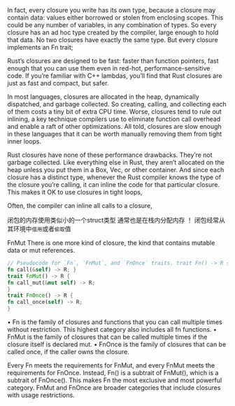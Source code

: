 In fact, every closure you write has its own type, because a closure may contain data: values either borrowed or stolen from enclosing scopes. This could be any number of variables, in any combination of types. So every closure has an ad hoc type created by the compiler, 
large enough to hold that data.
No two closures have exactly the same type. But every closure implements an Fn trait;


Rust’s closures are designed to be fast: faster than function pointers, fast enough that you can use them even in red-hot, performance-sensitive code. 
If you’re familiar with C++ lambdas, you’ll find that Rust closures are just as fast and compact, but safer.

In most languages, closures are allocated in the heap, dynamically dispatched, and garbage collected. So creating, calling, and collecting each of them costs a tiny bit of extra CPU time. Worse, closures tend to rule out inlining, a key technique compilers use to eliminate function call overhead and enable a raft of other optimizations. All told, closures are slow enough in these languages that it can be worth manually removing them from tight inner loops.



Rust closures have none of these performance drawbacks. 
They’re not garbage collected. Like everything else in Rust, they aren’t allocated on the heap unless you put them in a Box, Vec, or other container. And since each closure has a distinct type, whenever the Rust compiler knows the type of the closure you’re calling, it can inline the code for that particular closure. This makes it OK to use closures in tight loops,

Often, the compiler can inline all calls to a closure,

闭包的内存使用类似小的一个struct类型 通常也是在栈内分配内存 ！
闭包经常从其环境中``借用``或者``偷取``值

FnMut
There is one more kind of closure, the kind that contains mutable data or mut references.

~~~rust
// Pseudocode for `Fn`, `FnMut`, and `FnOnce` traits. trait Fn() -> R {
fn call(&self) -> R; }
trait FnMut() -> R {
fn call_mut(&mut self) -> R;
}
trait FnOnce() -> R {
fn call_once(self) -> R;
}
~~~

• Fn is the family of closures and functions that you can call multiple times without restriction. This highest category also includes all fn functions.
• FnMut is the family of closures that can be called multiple times if the closure itself is declared mut.
• FnOnce is the family of closures that can be called once, if the caller owns the closure.

Every Fn meets the requirements for FnMut, and every FnMut meets the requirements for FnOnce.
Instead, Fn() is a subtrait of FnMut(), which is a subtrait of FnOnce().
This makes Fn the most exclusive and most powerful category.
FnMut and FnOnce are broader categories that include closures with usage restrictions.